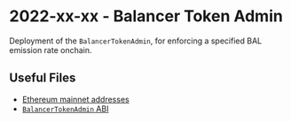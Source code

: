 # 2022-xx-xx - Balancer Token Admin

Deployment of the `BalancerTokenAdmin`, for enforcing a specified BAL emission rate onchain.

## Useful Files

- [Ethereum mainnet addresses](./output/mainnet.json)
- [`BalancerTokenAdmin` ABI](./abi/BalancerTokenAdmin.json)
